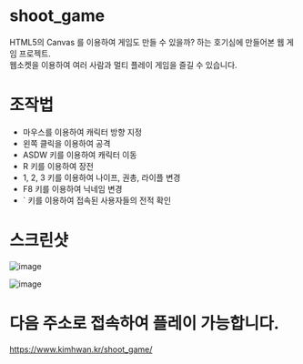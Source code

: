 # shoot_game

HTML5의 Canvas 를 이용하여 게임도 만들 수 있을까? 하는 호기심에 만들어본 웹 게임 프로젝트.   
웹소켓을 이용하여 여러 사람과 멀티 플레이 게임을 즐길 수 있습니다.   

# 조작법
- 마우스를 이용하여 캐릭터 방향 지정
- 왼쪽 클릭을 이용하여 공격
- ASDW 키를 이용하여 캐릭터 이동
- R 키를 이용하여 장전
- 1, 2, 3 키를 이용하여 나이프, 권총, 라이플 변경
- F8 키를 이용하여 닉네임 변경
- &#96; 키를 이용하여 접속된 사용자들의 전적 확인

# 스크린샷

![image](https://user-images.githubusercontent.com/49547202/129644486-9ab40d48-f362-4158-8692-1f696c371a2d.png)

![image](https://user-images.githubusercontent.com/49547202/129644516-aefedc22-aca1-4b96-8bee-ba2027dd20e7.png)


# 다음 주소로 접속하여 플레이 가능합니다.

https://www.kimhwan.kr/shoot_game/
